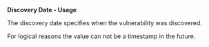 **Discovery Date - Usage**

The discovery date specifies when the vulnerability was discovered.

For logical reasons the value can not be a timestamp in the future.
